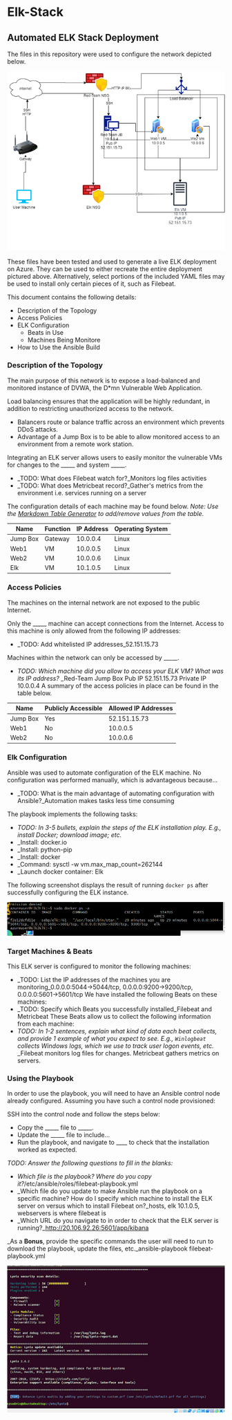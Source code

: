 # Elk-Stack
## Automated ELK Stack Deployment

The files in this repository were used to configure the network depicted below.

![image](Diagrams/Network.png)

These files have been tested and used to generate a live ELK deployment on Azure. They can be used to either recreate the entire deployment pictured above. Alternatively, select portions of the included YAML files may be used to install only certain pieces of it, such as Filebeat.


This document contains the following details:
- Description of the Topology
- Access Policies
- ELK Configuration
  - Beats in Use
  - Machines Being Monitore
- How to Use the Ansible Build


### Description of the Topology

The main purpose of this network is to expose a load-balanced and monitored instance of DVWA, the D*mn Vulnerable Web Application.

Load balancing ensures that the application will be highly redundant, in addition to restricting unauthorized access to the network.
  - Balancers route or balance traffic across an environment which prevents DDoS attacks.
  - Advantage of a Jump Box is to be able to allow monitored access to an environment from a remote work station.

Integrating an ELK server allows users to easily monitor the vulnerable VMs for changes to the _____ and system _____.
- _TODO: What does Filebeat watch for?_Monitors log files activities 
- _TODO: What does Metricbeat record?_Gather's metrics from the environment i.e. services running on a server

The configuration details of each machine may be found below.
_Note: Use the [Markdown Table Generator](http://www.tablesgenerator.com/markdown_tables) to add/remove values from the table_.

| Name     | Function | IP Address | Operating System |
|----------|----------|------------|------------------|
| Jump Box | Gateway  | 10.0.0.4   | Linux            |
| Web1     | VM       | 10.0.0.5   | Linux            |
| Web2     | VM       | 10.0.0.6   | Linux            |
| Elk      | VM       | 10.1.0.5   | Linux            |

### Access Policies

The machines on the internal network are not exposed to the public Internet. 

Only the _____ machine can accept connections from the Internet. Access to this machine is only allowed from the following IP addresses:
- _TODO: Add whitelisted IP addresses_52.151.15.73

Machines within the network can only be accessed by _____.
- _TODO: Which machine did you allow to access your ELK VM? What was its IP address?_
_Red-Team Jump Box Pub IP 52.151.15.73 Private IP 10.0.0.4
A summary of the access policies in place can be found in the table below.

| Name     | Publicly Accessible | Allowed IP Addresses |
|----------|---------------------|----------------------|
| Jump Box | Yes                 | 52.151.15.73         |
| Web1     | No                  | 10.0.0.5             |
| Web2     | No                  | 10.0.0.6             |

### Elk Configuration

Ansible was used to automate configuration of the ELK machine. No configuration was performed manually, which is advantageous because...
- _TODO: What is the main advantage of automating configuration with Ansible?_Automation makes tasks less time consuming

The playbook implements the following tasks:
- _TODO: In 3-5 bullets, explain the steps of the ELK installation play. E.g., install Docker; download image; etc._
- _Install: docker.io
- _Install: python-pip
- _Install: docker
- _Command: sysctl -w vm.max_map_count=262144
- _Launch docker container: Elk

The following screenshot displays the result of running `docker ps` after successfully configuring the ELK instance.

![image](Diagrams/Elk.png)

### Target Machines & Beats
This ELK server is configured to monitor the following machines:
- _TODO: List the IP addresses of the machines you are monitoring_0.0.0.0:5044->5044/tcp, 0.0.0.0:9200->9200/tcp, 0.0.0.0:5601->5601/tcp
We have installed the following Beats on these machines:
- _TODO: Specify which Beats you successfully installed_Filebeat and Metricbeat
These Beats allow us to collect the following information from each machine:
- _TODO: In 1-2 sentences, explain what kind of data each beat collects, and provide 1 example of what you expect to see. E.g., `Winlogbeat` collects Windows logs, which we use to track user logon events, etc._
_Filebeat monitors log files for changes. Metricbeat gathers metrics on servers.
### Using the Playbook
In order to use the playbook, you will need to have an Ansible control node already configured. Assuming you have such a control node provisioned: 

SSH into the control node and follow the steps below:
- Copy the _____ file to _____.
- Update the _____ file to include...
- Run the playbook, and navigate to ____ to check that the installation worked as expected.

_TODO: Answer the following questions to fill in the blanks:_
- _Which file is the playbook? Where do you copy it?_/etc/ansible/roles/filebeat-playbook.yml
- _Which file do you update to make Ansible run the playbook on a specific machine? How do I specify which machine to install the ELK server on versus which to install Filebeat on?_hosts, elk 10.1.0.5, webservers is where filebeat is
- _Which URL do you navigate to in order to check that the ELK server is running?_http://20.106.92.26:5601/app/kibana

_As a **Bonus**, provide the specific commands the user will need to run to download the playbook, update the files, etc._ansible-playbook filebeat-playbook.yml

![image](Diagrams/Lynis.png)
